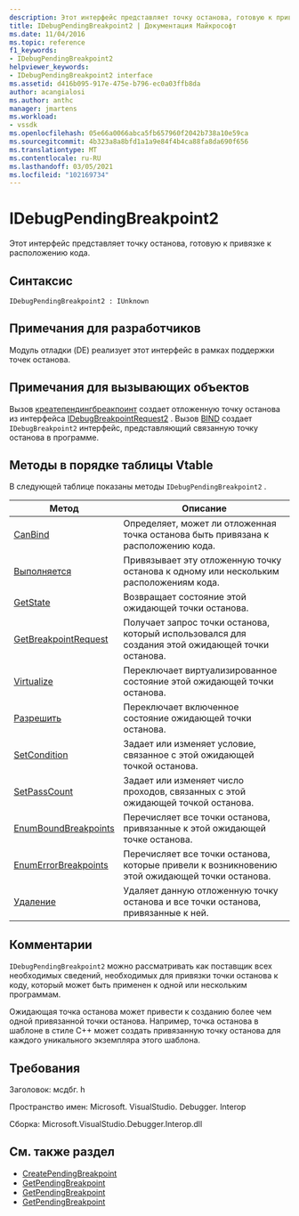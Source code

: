 ```yaml
---
description: Этот интерфейс представляет точку останова, готовую к привязке к расположению кода.
title: IDebugPendingBreakpoint2 | Документация Майкрософт
ms.date: 11/04/2016
ms.topic: reference
f1_keywords:
- IDebugPendingBreakpoint2
helpviewer_keywords:
- IDebugPendingBreakpoint2 interface
ms.assetid: d416b095-917e-475e-b796-ec0a03ffb8da
author: acangialosi
ms.author: anthc
manager: jmartens
ms.workload:
- vssdk
ms.openlocfilehash: 05e66a0066abca5fb657960f2042b738a10e59ca
ms.sourcegitcommit: 4b323a8a8bfd1a1a9e84f4b4ca88fa8da690f656
ms.translationtype: MT
ms.contentlocale: ru-RU
ms.lasthandoff: 03/05/2021
ms.locfileid: "102169734"
---
```

# <a name="idebugpendingbreakpoint2"></a>IDebugPendingBreakpoint2
Этот интерфейс представляет точку останова, готовую к привязке к расположению кода.

## <a name="syntax"></a>Синтаксис

```
IDebugPendingBreakpoint2 : IUnknown
```

## <a name="notes-for-implementers"></a>Примечания для разработчиков
 Модуль отладки (DE) реализует этот интерфейс в рамках поддержки точек останова.

## <a name="notes-for-callers"></a>Примечания для вызывающих объектов
 Вызов [креатепендингбреакпоинт](../../../extensibility/debugger/reference/idebugengine2-creatependingbreakpoint.md) создает отложенную точку останова из интерфейса [IDebugBreakpointRequest2](../../../extensibility/debugger/reference/idebugbreakpointrequest2.md) . Вызов [BIND](../../../extensibility/debugger/reference/idebugpendingbreakpoint2-bind.md) создает `IDebugBreakpoint2` интерфейс, представляющий связанную точку останова в программе.

## <a name="methods-in-vtable-order"></a>Методы в порядке таблицы Vtable
 В следующей таблице показаны методы `IDebugPendingBreakpoint2` .

|Метод|Описание|
|------------|-----------------|
|[CanBind](../../../extensibility/debugger/reference/idebugpendingbreakpoint2-canbind.md)|Определяет, может ли отложенная точка останова быть привязана к расположению кода.|
|[Выполняется](../../../extensibility/debugger/reference/idebugpendingbreakpoint2-bind.md)|Привязывает эту отложенную точку останова к одному или нескольким расположениям кода.|
|[GetState](../../../extensibility/debugger/reference/idebugpendingbreakpoint2-getstate.md)|Возвращает состояние этой ожидающей точки останова.|
|[GetBreakpointRequest](../../../extensibility/debugger/reference/idebugpendingbreakpoint2-getbreakpointrequest.md)|Получает запрос точки останова, который использовался для создания этой ожидающей точки останова.|
|[Virtualize](../../../extensibility/debugger/reference/idebugpendingbreakpoint2-virtualize.md)|Переключает виртуализированное состояние этой ожидающей точки останова.|
|[Разрешить](../../../extensibility/debugger/reference/idebugpendingbreakpoint2-enable.md)|Переключает включенное состояние ожидающей точки останова.|
|[SetCondition](../../../extensibility/debugger/reference/idebugpendingbreakpoint2-setcondition.md)|Задает или изменяет условие, связанное с этой ожидающей точкой останова.|
|[SetPassCount](../../../extensibility/debugger/reference/idebugpendingbreakpoint2-setpasscount.md)|Задает или изменяет число проходов, связанных с этой ожидающей точкой останова.|
|[EnumBoundBreakpoints](../../../extensibility/debugger/reference/idebugpendingbreakpoint2-enumboundbreakpoints.md)|Перечисляет все точки останова, привязанные к этой ожидающей точке останова.|
|[EnumErrorBreakpoints](../../../extensibility/debugger/reference/idebugpendingbreakpoint2-enumerrorbreakpoints.md)|Перечисляет все точки останова, которые привели к возникновению этой ожидающей точки останова.|
|[Удаление](../../../extensibility/debugger/reference/idebugpendingbreakpoint2-delete.md)|Удаляет данную отложенную точку останова и все точки останова, привязанные к ней.|

## <a name="remarks"></a>Комментарии
 `IDebugPendingBreakpoint2` можно рассматривать как поставщик всех необходимых сведений, необходимых для привязки точки останова к коду, который может быть применен к одной или нескольким программам.

 Ожидающая точка останова может привести к созданию более чем одной привязанной точки останова. Например, точка останова в шаблоне в стиле C++ может создать привязанную точку останова для каждого уникального экземпляра этого шаблона.

## <a name="requirements"></a>Требования
 Заголовок: мсдбг. h

 Пространство имен: Microsoft. VisualStudio. Debugger. Interop

 Сборка: Microsoft.VisualStudio.Debugger.Interop.dll

## <a name="see-also"></a>См. также раздел
- [CreatePendingBreakpoint](../../../extensibility/debugger/reference/idebugengine2-creatependingbreakpoint.md)
- [GetPendingBreakpoint](../../../extensibility/debugger/reference/idebugbreakpointboundevent2-getpendingbreakpoint.md)
- [GetPendingBreakpoint](../../../extensibility/debugger/reference/idebugboundbreakpoint2-getpendingbreakpoint.md)
- [GetPendingBreakpoint](../../../extensibility/debugger/reference/idebugerrorbreakpoint2-getpendingbreakpoint.md)
